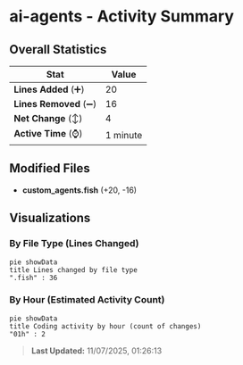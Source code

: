 # ai-agents - Activity Summary 

## Overall Statistics

| Stat                   | Value                                                             |
| ---------------------- | ----------------------------------------------------------------- |
| **Lines Added** (➕)   | 20                                          |
| **Lines Removed** (➖) | 16                                        |
| **Net Change** (↕)    | 4                |
| **Active Time** (⌚)   | 1 minute |


## Modified Files
- **custom_agents.fish** (+20, -16)

## Visualizations

### By File Type (Lines Changed)

```mermaid
pie showData
title Lines changed by file type
".fish" : 36
```

### By Hour (Estimated Activity Count)

```mermaid
pie showData
title Coding activity by hour (count of changes)
"01h" : 2
```


> **Last Updated:** 11/07/2025, 01:26:13
